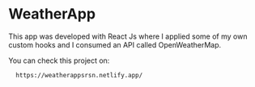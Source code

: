 # WeatherApp 

This app was developed with React Js where I applied some of my own custom hooks and I consumed an API called OpenWeatherMap.

You can check this project on: 

```
  https://weatherappsrsn.netlify.app/
```
